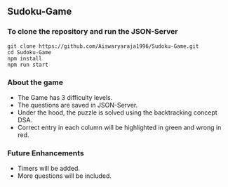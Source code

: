 ## Sudoku-Game

### To clone the repository and run the JSON-Server

```
git clone https://github.com/Aiswaryaraja1996/Sudoku-Game.git
cd Sudoku-Game
npm install 
npm run start

```

### About the game

- The Game has 3 difficulty levels.
- The questions are saved in JSON-Server.
- Under the hood, the puzzle is solved using the backtracking concept DSA.
- Correct entry in each column will be highlighted in green and wrong in red.

### Future Enhancements

- Timers will be added.
- More questions will be included.


